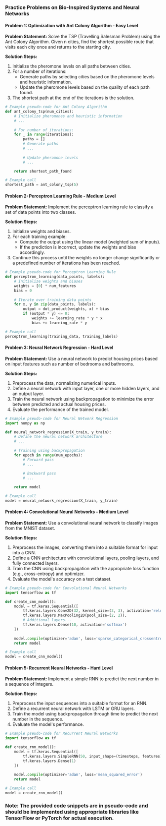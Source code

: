 ### Practice Problems on Bio-Inspired Systems and Neural Networks

#### Problem 1: Optimization with Ant Colony Algorithm - Easy Level
**Problem Statement:** Solve the TSP (Travelling Salesman Problem) using the Ant Colony Algorithm. Given n cities, find the shortest possible route that visits each city once and returns to the starting city.

**Solution Steps:**
1. Initialize the pheromone levels on all paths between cities.
2. For a number of iterations:
   - Generate paths by selecting cities based on the pheromone levels and heuristic information.
   - Update the pheromone levels based on the quality of each path found.
3. The shortest path at the end of the iterations is the solution.

```python
# Example pseudo-code for Ant Colony Algorithm
def ant_colony_tsp(num_cities):
    # Initialize pheromones and heuristic information
    # ...
    
    # For number of iterations:
    for _ in range(iterations):
        paths = []
        # Generate paths
        # ...
        
        # Update pheromone levels
        # ...

    return shortest_path_found

# Example call
shortest_path = ant_colony_tsp(5)
```

#### Problem 2: Perceptron Learning Rule - Medium Level
**Problem Statement:** Implement the perceptron learning rule to classify a set of data points into two classes.

**Solution Steps:**
1. Initialize weights and biases.
2. For each training example:
   - Compute the output using the linear model (weighted sum of inputs).
   - If the prediction is incorrect, update the weights and bias accordingly.
3. Continue this process until the weights no longer change significantly or a predefined number of iterations has been reached.

```python
# Example pseudo-code for Perceptron Learning Rule
def perceptron_learning(data_points, labels):
    # Initialize weights and biases
    weights = [0] * num_features
    bias = 0
    
    # Iterate over training data points
    for x, y in zip(data_points, labels):
        output = dot_product(weights, x) + bias
        if (output * y) <= 0:
            weights += learning_rate * y * x
            bias += learning_rate * y

# Example call
perceptron_learning(training_data, training_labels)
```

#### Problem 3: Neural Network Regression - Hard Level
**Problem Statement:** Use a neural network to predict housing prices based on input features such as number of bedrooms and bathrooms.

**Solution Steps:**
1. Preprocess the data, normalizing numerical inputs.
2. Define a neural network with input layer, one or more hidden layers, and an output layer.
3. Train the neural network using backpropagation to minimize the error between predicted and actual housing prices.
4. Evaluate the performance of the trained model.

```python
# Example pseudo-code for Neural Network Regression
import numpy as np

def neural_network_regression(X_train, y_train):
    # Define the neural network architecture
    # ...
    
    # Training using backpropagation
    for epoch in range(num_epochs):
        # Forward pass
        # ...
        
        # Backward pass
        # ...

    return model

# Example call
model = neural_network_regression(X_train, y_train)
```

#### Problem 4: Convolutional Neural Networks - Medium Level
**Problem Statement:** Use a convolutional neural network to classify images from the MNIST dataset.

**Solution Steps:**
1. Preprocess the images, converting them into a suitable format for input into a CNN.
2. Define a CNN architecture with convolutional layers, pooling layers, and fully connected layers.
3. Train the CNN using backpropagation with the appropriate loss function (e.g., cross-entropy) and optimizer.
4. Evaluate the model's accuracy on a test dataset.

```python
# Example pseudo-code for Convolutional Neural Networks
import tensorflow as tf

def create_cnn_model():
    model = tf.keras.Sequential([
        tf.keras.layers.Conv2D(32, kernel_size=(3, 3), activation='relu', input_shape=(28, 28, 1)),
        tf.keras.layers.MaxPooling2D(pool_size=(2, 2)),
        # Additional layers...
        tf.keras.layers.Dense(10, activation='softmax')
    ])
    
    model.compile(optimizer='adam', loss='sparse_categorical_crossentropy', metrics=['accuracy'])
    return model

# Example call
model = create_cnn_model()
```

#### Problem 5: Recurrent Neural Networks - Hard Level
**Problem Statement:** Implement a simple RNN to predict the next number in a sequence of integers.

**Solution Steps:**
1. Preprocess the input sequences into a suitable format for an RNN.
2. Define a recurrent neural network with LSTM or GRU layers.
3. Train the model using backpropagation through time to predict the next number in the sequence.
4. Evaluate the model's performance.

```python
# Example pseudo-code for Recurrent Neural Networks
import tensorflow as tf

def create_rnn_model():
    model = tf.keras.Sequential([
        tf.keras.layers.SimpleRNN(50, input_shape=(timesteps, features)),
        tf.keras.layers.Dense(1)
    ])
    
    model.compile(optimizer='adam', loss='mean_squared_error')
    return model

# Example call
model = create_rnn_model()
```

### Note: The provided code snippets are in pseudo-code and should be implemented using appropriate libraries like TensorFlow or PyTorch for actual execution.